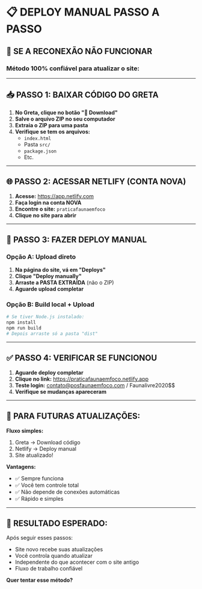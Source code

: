 # 📋 DEPLOY MANUAL PASSO A PASSO

## 🎯 SE A RECONEXÃO NÃO FUNCIONAR

### Método 100% confiável para atualizar o site:

---

## 📥 PASSO 1: BAIXAR CÓDIGO DO GRETA

1. **No Greta, clique no botão "📁 Download"**
2. **Salve o arquivo ZIP no seu computador**
3. **Extraia o ZIP para uma pasta**
4. **Verifique se tem os arquivos:**
   - `index.html`
   - Pasta `src/`
   - `package.json`
   - Etc.

---

## 🌐 PASSO 2: ACESSAR NETLIFY (CONTA NOVA)

1. **Acesse:** https://app.netlify.com
2. **Faça login na conta NOVA**
3. **Encontre o site:** `praticafaunaemfoco`
4. **Clique no site para abrir**

---

## 🚀 PASSO 3: FAZER DEPLOY MANUAL

### Opção A: Upload direto
1. **Na página do site, vá em "Deploys"**
2. **Clique "Deploy manually"**
3. **Arraste a PASTA EXTRAÍDA** (não o ZIP)
4. **Aguarde upload completar**

### Opção B: Build local + Upload
```bash
# Se tiver Node.js instalado:
npm install
npm run build
# Depois arraste só a pasta "dist"
```

---

## ✅ PASSO 4: VERIFICAR SE FUNCIONOU

1. **Aguarde deploy completar**
2. **Clique no link:** https://praticafaunaemfoco.netlify.app
3. **Teste login:** contato@posfaunaemfoco.com / Faunalivre2020$$
4. **Verifique se mudanças apareceram**

---

## 🔄 PARA FUTURAS ATUALIZAÇÕES:

**Fluxo simples:**
1. Greta → Download código
2. Netlify → Deploy manual
3. Site atualizado!

**Vantagens:**
- ✅ Sempre funciona
- ✅ Você tem controle total
- ✅ Não depende de conexões automáticas
- ✅ Rápido e simples

---

## 🎯 RESULTADO ESPERADO:

Após seguir esses passos:
- Site novo recebe suas atualizações
- Você controla quando atualizar
- Independente do que acontecer com o site antigo
- Fluxo de trabalho confiável

**Quer tentar esse método?**